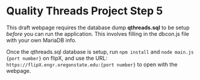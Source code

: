 # Quality Threads Project Step 5

This draft webpage requires the database dump **qthreads.sql** to be setup *before* you can run the application. This involves filling in the dbcon.js file with your own MariaDB info.

Once the qthreads.sql database is setup, run `npm install` and `node main.js {port number}` on flipX, and use the URL: `https://flipX.engr.oregonstate.edu:{port number}` to open with the webpage.
